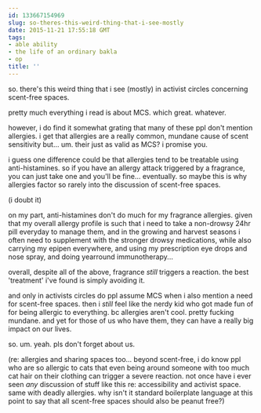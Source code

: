 ```yaml
---
id: 133667154969
slug: so-theres-this-weird-thing-that-i-see-mostly
date: 2015-11-21 17:55:18 GMT
tags:
- able ability
- the life of an ordinary bakla
- op
title: ''
---
```

so. there's this weird thing that i see (mostly) in activist circles concerning scent-free spaces.

pretty much everything i read is about MCS. which great. whatever.

however, i do find it somewhat grating that many of these ppl don't mention allergies. i get that allergies are a really common, mundane cause of scent sensitivity but... um. their just as valid as MCS? i promise you.

i guess one difference could be that allergies tend to be treatable using anti-histamines. so if you have an allergy attack triggered by a fragrance, you can just take one and you'll be fine... eventually. so maybe this is why allergies factor so rarely into the discussion of scent-free spaces.

(i doubt it)

on my part, anti-histamines don't do much for my fragrance allergies. given that my overall allergy profile is such that i need to take a non-drowsy 24hr pill everyday to manage them, and in the growing and harvest seasons i often need to supplement with the stronger drowsy medications, while also carrying my epipen everywhere, and using my prescription eye drops and nose spray, and doing yearround immunotherapy...

overall, despite all of the above, fragrance *still* triggers a reaction. the best 'treatment' i've found is simply avoiding it.

and only in activists circles do ppl assume MCS when i also mention a need for scent-free spaces. then i *still* feel like the nerdy kid who got made fun of for being allergic to everything. bc allergies aren't cool. pretty fucking mundane. and yet for those of us who have them, they can have a really big impact on our lives.

so. um. yeah. pls don't forget about us.

(re: allergies and sharing spaces too... beyond scent-free, i do know ppl who are so allergic to cats that even being around someone with too much cat hair on their clothing can trigger a severe reaction. not once have i ever seen *any* discussion of stuff like this re: accessibility and activist space. same with deadly allergies. why isn't it standard boilerplate language at this point to say that all scent-free spaces should also be peanut free?)